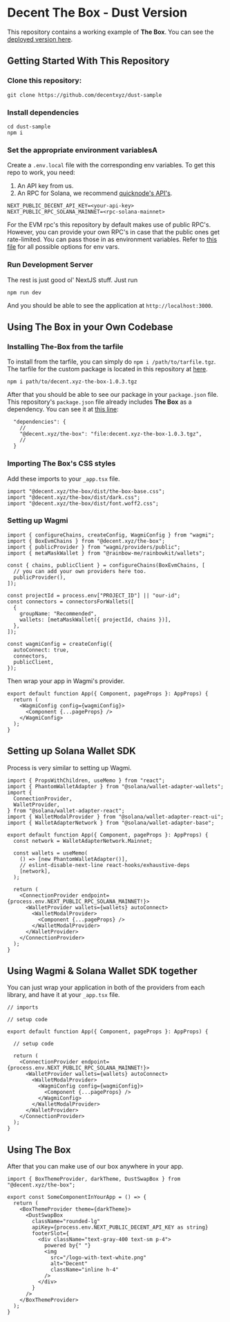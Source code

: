 # Decent The Box - Dust Version

This repository contains a working example of **The Box**. You can see the
[deployed version here](https://dust-sample.vercel.app/).

## Getting Started With This Repository

### Clone this repository:

```
git clone https://github.com/decentxyz/dust-sample
```

### Install dependencies

```
cd dust-sample
npm i
```

### Set the appropriate environment variablesA

Create a `.env.local` file with the corresponding env variables. To get this repo
to work, you need:

1. An API key from us.
2. An RPC for Solana, we recommend [quicknode's API's](https://www.quicknode.com/).

```
NEXT_PUBLIC_DECENT_API_KEY=<your-api-key>
NEXT_PUBLIC_RPC_SOLANA_MAINNET=<rpc-solana-mainnet>
```

For the EVM rpc's this repository by default makes use of public RPC's. However, you
can provide your own RPC's in case that the public ones get rate-limited. You can
pass those in as environment variables. Refer to [this file](.env.example) for all
possible options for env vars.

### Run Development Server

The rest is just good ol' NextJS stuff. Just run

```
npm run dev
```

And you should be able to see the application at `http://localhost:3000`.

## Using The Box in your Own Codebase

### Installing The-Box from the tarfile

To install from the tarfile, you can simply do `npm i /path/to/tarfile.tgz`. The
tarfile for the custom package is located in this repository at
[here](decent.xyz-the-box-1.0.3.tgz).

```
npm i path/to/decent.xyz-the-box-1.0.3.tgz
```

After that you should be able to see our package in your `package.json` file.
This repository's `package.json` file already includes **The Box** as a dependency.
You can see it at [this line](package.json#L13):

```
  "dependencies": {
    //
    "@decent.xyz/the-box": "file:decent.xyz-the-box-1.0.3.tgz",
    //
  }
```

### Importing The Box's CSS styles

Add these imports to your `_app.tsx` file.

```
import "@decent.xyz/the-box/dist/the-box-base.css";
import "@decent.xyz/the-box/dist/dark.css";
import "@decent.xyz/the-box/dist/font.woff2.css";
```

### Setting up Wagmi

```
import { configureChains, createConfig, WagmiConfig } from "wagmi";
import { BoxEvmChains } from "@decent.xyz/the-box";
import { publicProvider } from "wagmi/providers/public";
import { metaMaskWallet } from "@rainbow-me/rainbowkit/wallets";

const { chains, publicClient } = configureChains(BoxEvmChains, [
  // you can add your own providers here too.
  publicProvider(),
]);

const projectId = process.env["PROJECT_ID"] || "our-id";
const connectors = connectorsForWallets([
  {
    groupName: "Recommended",
    wallets: [metaMaskWallet({ projectId, chains })],
  },
]);

const wagmiConfig = createConfig({
  autoConnect: true,
  connectors,
  publicClient,
});

```

Then wrap your app in Wagmi's provider.

```
export default function App({ Component, pageProps }: AppProps) {
  return (
    <WagmiConfig config={wagmiConfig}>
      <Component {...pageProps} />
    </WagmiConfig>
  );
}
```

## Setting up Solana Wallet SDK

Process is very similar to setting up Wagmi.

```
import { PropsWithChildren, useMemo } from "react";
import { PhantomWalletAdapter } from "@solana/wallet-adapter-wallets";
import {
  ConnectionProvider,
  WalletProvider,
} from "@solana/wallet-adapter-react";
import { WalletModalProvider } from "@solana/wallet-adapter-react-ui";
import { WalletAdapterNetwork } from "@solana/wallet-adapter-base";

export default function App({ Component, pageProps }: AppProps) {
  const network = WalletAdapterNetwork.Mainnet;

  const wallets = useMemo(
    () => [new PhantomWalletAdapter()],
    // eslint-disable-next-line react-hooks/exhaustive-deps
    [network],
  );

  return (
    <ConnectionProvider endpoint={process.env.NEXT_PUBLIC_RPC_SOLANA_MAINNET!}>
      <WalletProvider wallets={wallets} autoConnect>
        <WalletModalProvider>
          <Component {...pageProps} />
        </WalletModalProvider>
      </WalletProvider>
    </ConnectionProvider>
  );
}
```

## Using Wagmi & Solana Wallet SDK together

You can just wrap your application in both of the providers from each library, and
have it at your `_app.tsx` file.

```
// imports

// setup code

export default function App({ Component, pageProps }: AppProps) {

  // setup code

  return (
    <ConnectionProvider endpoint={process.env.NEXT_PUBLIC_RPC_SOLANA_MAINNET!}>
      <WalletProvider wallets={wallets} autoConnect>
        <WalletModalProvider>
          <WagmiConfig config={wagmiConfig}>
            <Component {...pageProps} />
          </WagmiConfig>
        </WalletModalProvider>
      </WalletProvider>
    </ConnectionProvider>
  );
}
```

## Using The Box

After that you can make use of our box anywhere in your app.

```
import { BoxThemeProvider, darkTheme, DustSwapBox } from "@decent.xyz/the-box";

export const SomeComponentInYourApp = () => {
  return (
    <BoxThemeProvider theme={darkTheme}>
      <DustSwapBox
        className="rounded-lg"
        apiKey={process.env.NEXT_PUBLIC_DECENT_API_KEY as string}
        footerSlot={
          <div className="text-gray-400 text-sm p-4">
            powered by{" "}
            <img
              src="/logo-with-text-white.png"
              alt="Decent"
              className="inline h-4"
            />
          </div>
        }
      />
    </BoxThemeProvider>
  );
}
```
